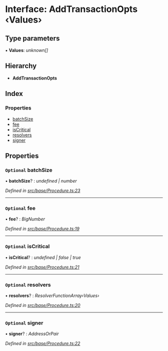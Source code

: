 # Interface: AddTransactionOpts ‹**Values**›

## Type parameters

▪ **Values**: *unknown[]*

## Hierarchy

* **AddTransactionOpts**

## Index

### Properties

* [batchSize](addtransactionopts.md#optional-batchsize)
* [fee](addtransactionopts.md#optional-fee)
* [isCritical](addtransactionopts.md#optional-iscritical)
* [resolvers](addtransactionopts.md#optional-resolvers)
* [signer](addtransactionopts.md#optional-signer)

## Properties

### `Optional` batchSize

• **batchSize**? : *undefined | number*

*Defined in [src/base/Procedure.ts:23](https://github.com/PolymathNetwork/polymesh-sdk/blob/4660ab0/src/base/Procedure.ts#L23)*

___

### `Optional` fee

• **fee**? : *BigNumber*

*Defined in [src/base/Procedure.ts:19](https://github.com/PolymathNetwork/polymesh-sdk/blob/4660ab0/src/base/Procedure.ts#L19)*

___

### `Optional` isCritical

• **isCritical**? : *undefined | false | true*

*Defined in [src/base/Procedure.ts:21](https://github.com/PolymathNetwork/polymesh-sdk/blob/4660ab0/src/base/Procedure.ts#L21)*

___

### `Optional` resolvers

• **resolvers**? : *ResolverFunctionArray‹Values›*

*Defined in [src/base/Procedure.ts:20](https://github.com/PolymathNetwork/polymesh-sdk/blob/4660ab0/src/base/Procedure.ts#L20)*

___

### `Optional` signer

• **signer**? : *AddressOrPair*

*Defined in [src/base/Procedure.ts:22](https://github.com/PolymathNetwork/polymesh-sdk/blob/4660ab0/src/base/Procedure.ts#L22)*
